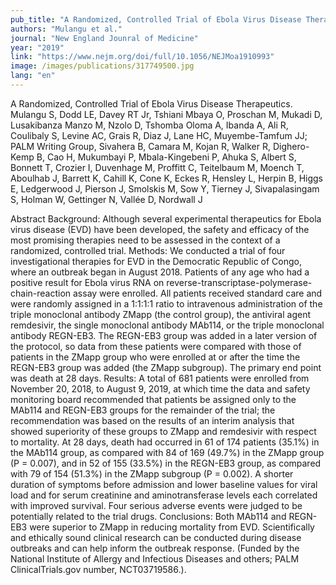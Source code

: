 ```yaml
---
pub_title: "A Randomized, Controlled Trial of Ebola Virus Disease Therapeutics."
authors: "Mulangu et al."
journal: "New England Jounral of Medicine"
year: "2019"
link: "https://www.nejm.org/doi/full/10.1056/NEJMoa1910993"
image: /images/publications/317749500.jpg
lang: "en"
---
```

A Randomized, Controlled Trial of Ebola Virus Disease Therapeutics. 
Mulangu S, Dodd LE, Davey RT Jr, Tshiani Mbaya O, Proschan M, Mukadi D, Lusakibanza Manzo M, Nzolo D, Tshomba Oloma A, Ibanda A, Ali R, Coulibaly S, Levine AC, Grais R, Diaz J, Lane HC, Muyembe-Tamfum JJ; PALM Writing Group, Sivahera B, Camara M, Kojan R, Walker R, Dighero-Kemp B, Cao H, Mukumbayi P, Mbala-Kingebeni P, Ahuka S, Albert S, Bonnett T, Crozier I, Duvenhage M, Proffitt C, Teitelbaum M, Moench T, Aboulhab J, Barrett K, Cahill K, Cone K, Eckes R, Hensley L, Herpin B, Higgs E, Ledgerwood J, Pierson J, Smolskis M, Sow Y, Tierney J, Sivapalasingam S, Holman W, Gettinger N, Vallée D, Nordwall J

Abstract
Background: Although several experimental therapeutics for Ebola virus disease (EVD) have been developed, the safety and efficacy of the most promising therapies need to be assessed in the context of a randomized, controlled trial.
Methods: We conducted a trial of four investigational therapies for EVD in the Democratic Republic of Congo, where an outbreak began in August 2018. Patients of any age who had a positive result for Ebola virus RNA on reverse-transcriptase-polymerase-chain-reaction assay were enrolled. All patients received standard care and were randomly assigned in a 1:1:1:1 ratio to intravenous administration of the triple monoclonal antibody ZMapp (the control group), the antiviral agent remdesivir, the single monoclonal antibody MAb114, or the triple monoclonal antibody REGN-EB3. The REGN-EB3 group was added in a later version of the protocol, so data from these patients were compared with those of patients in the ZMapp group who were enrolled at or after the time the REGN-EB3 group was added (the ZMapp subgroup). The primary end point was death at 28 days.
Results: A total of 681 patients were enrolled from November 20, 2018, to August 9, 2019, at which time the data and safety monitoring board recommended that patients be assigned only to the MAb114 and REGN-EB3 groups for the remainder of the trial; the recommendation was based on the results of an interim analysis that showed superiority of these groups to ZMapp and remdesivir with respect to mortality. At 28 days, death had occurred in 61 of 174 patients (35.1%) in the MAb114 group, as compared with 84 of 169 (49.7%) in the ZMapp group (P = 0.007), and in 52 of 155 (33.5%) in the REGN-EB3 group, as compared with 79 of 154 (51.3%) in the ZMapp subgroup (P = 0.002). A shorter duration of symptoms before admission and lower baseline values for viral load and for serum creatinine and aminotransferase levels each correlated with improved survival. Four serious adverse events were judged to be potentially related to the trial drugs.
Conclusions: Both MAb114 and REGN-EB3 were superior to ZMapp in reducing mortality from EVD. Scientifically and ethically sound clinical research can be conducted during disease outbreaks and can help inform the outbreak response. (Funded by the National Institute of Allergy and Infectious Diseases and others; PALM ClinicalTrials.gov number, NCT03719586.).
